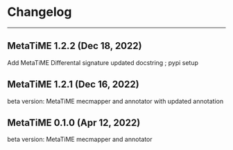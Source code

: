 # Changelog
*********************************
## MetaTiME 1.2.2 (Dec 18, 2022)
Add MetaTiME Differental signature updated docstring ; pypi setup
## MetaTiME 1.2.1 (Dec 16, 2022)
beta version: MetaTiME mecmapper and annotator with updated annotation
## MetaTiME 0.1.0 (Apr 12, 2022)
beta version: MetaTiME mecmapper and annotator

